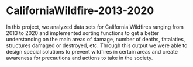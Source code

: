# CaliforniaWildfire-2013-2020

In this project, we analyzed data sets for California Wildfires ranging from 2013 to 2020 and implemented sorting functions to get a better understanding on the main areas of damage, number of deaths, fatalaties, structures damaged or destroyed, etc. Through this output we were able to design special solutions to prevent wildfires in certain areas and create awareness for precautions and actions to take in the society.

